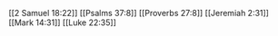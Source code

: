 [[2 Samuel 18:22]]
[[Psalms 37:8]]
[[Proverbs 27:8]]
[[Jeremiah 2:31]]
[[Mark 14:31]]
[[Luke 22:35]]
